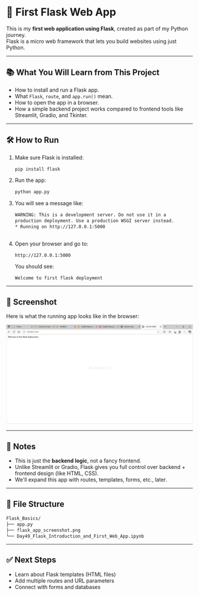 
# 🚀 First Flask Web App

This is my **first web application using Flask**, created as part of my Python journey.  
Flask is a micro web framework that lets you build websites using just Python.

---

## 📚 What You Will Learn from This Project

- How to install and run a Flask app.
- What `Flask`, `route`, and `app.run()` mean.
- How to open the app in a browser.
- How a simple backend project works compared to frontend tools like Streamlit, Gradio, and Tkinter.

---

## 🛠️ How to Run

1. Make sure Flask is installed:

   ```bash
   pip install flask


2. Run the app:

   ```bash
   python app.py
   

3. You will see a message like:

   ```
   WARNING: This is a development server. Do not use it in a production deployment. Use a production WSGI server instead.
   * Running on http://127.0.0.1:5000

   
4. Open your browser and go to:

   ```
   http://127.0.0.1:5000
   ```

   You should see:

   ```
   Welcome to first flask deployment
   ```

---

## 📸 Screenshot

Here is what the running app looks like in the browser:

![App Screenshot](flask.PNG)

---

## 🧠 Notes

* This is just the **backend logic**, not a fancy frontend.
* Unlike Streamlit or Gradio, Flask gives you full control over backend + frontend design (like HTML, CSS).
* We'll expand this app with routes, templates, forms, etc., later.

---

## 📁 File Structure

```
Flask_Basics/
├── app.py
├── flask_app_screenshot.png
└── Day49_Flask_Introduction_and_First_Web_App.ipynb
```

---

## ✅ Next Steps

* Learn about Flask templates (HTML files)
* Add multiple routes and URL parameters
* Connect with forms and databases
